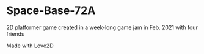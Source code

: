 # Space-Base-72A
2D platformer game created in a week-long game jam in Feb. 2021 with four friends

Made with Love2D
